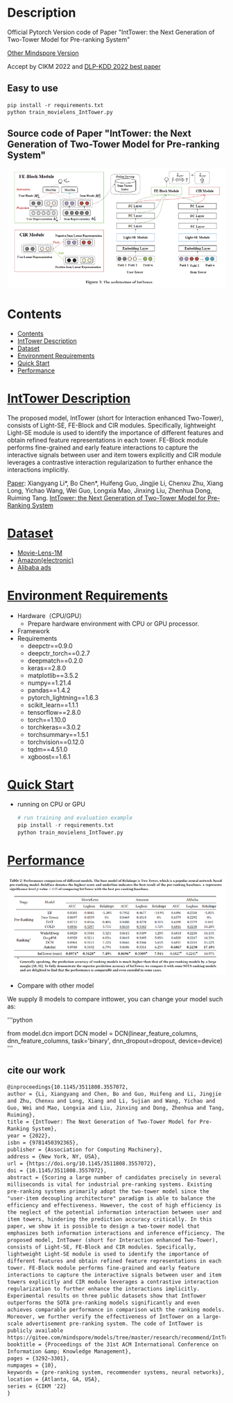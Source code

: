 # Description
Official Pytorch Version code of Paper "IntTower: the Next Generation of  Two-Tower Model for Pre-ranking System"

[Other Mindspore Version](https://gitee.com/mindspore/models/tree/master/research/recommend/IntTower)

Accept by CIKM 2022 and [DLP-KDD 2022 best paper](https://dlp-kdd2022.github.io/)
## Easy to use
``` shell
pip install -r requirements.txt
python train_movielens_IntTower.py 
```
## Source code of Paper "IntTower: the Next Generation of  Two-Tower Model for Pre-ranking System" 
![avatar](./figure/model.PNG)
# Contents
- [Contents](#contents)
- [IntTower Description](#IntTower-description)
- [Dataset](#dataset)
- [Environment Requirements](#environment-requirements)
- [Quick Start](#quick-start)
- [Performance](#performance)

# [IntTower Description](#contents)

The proposed model, IntTower (short for Interaction enhanced Two-Tower), consists of Light-SE, FE-Block and CIR modules. 
Specifically, lightweight Light-SE module is used to identify the importance of different features and obtain refined feature representations in each tower. FE-Block module performs fine-grained and early feature interactions to capture the interactive signals between user and item towers explicitly and CIR module leverages a contrastive interaction regularization to further enhance the interactions implicitly.

[Paper](https://dl.acm.org/doi/abs/10.1145/3459637.3481915): Xiangyang Li*, Bo Chen*, Huifeng Guo, Jingjie Li, Chenxu Zhu, Xiang Long, Yichao Wang, Wei Guo, Longxia Mao, Jinxing Liu, Zhenhua Dong, Ruiming Tang. [IntTower: the Next Generation of Two-Tower Model for
Pre-Ranking System](https://arxiv.org/abs/2210.09890)

# [Dataset](#contents)

- [Movie-Lens-1M](https://grouplens.org/datasets/movielens/1m/)
- [Amazon(electronic)](https://jmcauley.ucsd.edu/data/amazon/)
- [Alibaba ads](https://tianchi.aliyun.com/dataset/dataDetail?dataId=56)

# [Environment Requirements](#contents)

- Hardware（CPU/GPU）
    - Prepare hardware environment with CPU or GPU processor.
- Framework
- Requirements
  - deepctr==0.9.0
  - deepctr_torch==0.2.7
  - deepmatch==0.2.0
  - keras==2.8.0
  - matplotlib==3.5.2
  - numpy==1.21.4
  - pandas==1.4.2
  - pytorch_lightning==1.6.3
  - scikit_learn==1.1.1
  - tensorflow==2.8.0
  - torch==1.10.0
  - torchkeras==3.0.2
  - torchsummary==1.5.1
  - torchvision==0.12.0
  - tqdm==4.51.0
  - xgboost==1.6.1


# [Quick Start](#contents)


- running on CPU or GPU

  ```python
  # run training and evaluation example
  pip install -r requirements.txt
  python train_movielens_IntTower.py
  ```
 # [Performance](#contents)
 ![avatar](./figure/performance.PNG)


- Compare with other model 

We supply 8 models to compare inttower, you can change your model such as:

'''python

from model.dcn import DCN
model = DCN(linear_feature_columns, dnn_feature_columns, task='binary', dnn_dropout=dropout,
                    device=device)
'''

## cite our work
```
@inproceedings{10.1145/3511808.3557072,
author = {Li, Xiangyang and Chen, Bo and Guo, Huifeng and Li, Jingjie and Zhu, Chenxu and Long, Xiang and Li, Sujian and Wang, Yichao and Guo, Wei and Mao, Longxia and Liu, Jinxing and Dong, Zhenhua and Tang, Ruiming},
title = {IntTower: The Next Generation of Two-Tower Model for Pre-Ranking System},
year = {2022},
isbn = {9781450392365},
publisher = {Association for Computing Machinery},
address = {New York, NY, USA},
url = {https://doi.org/10.1145/3511808.3557072},
doi = {10.1145/3511808.3557072},
abstract = {Scoring a large number of candidates precisely in several milliseconds is vital for industrial pre-ranking systems. Existing pre-ranking systems primarily adopt the two-tower model since the "user-item decoupling architecture" paradigm is able to balance the efficiency and effectiveness. However, the cost of high efficiency is the neglect of the potential information interaction between user and item towers, hindering the prediction accuracy critically. In this paper, we show it is possible to design a two-tower model that emphasizes both information interactions and inference efficiency. The proposed model, IntTower (short for Interaction enhanced Two-Tower), consists of Light-SE, FE-Block and CIR modules. Specifically, lightweight Light-SE module is used to identify the importance of different features and obtain refined feature representations in each tower. FE-Block module performs fine-grained and early feature interactions to capture the interactive signals between user and item towers explicitly and CIR module leverages a contrastive interaction regularization to further enhance the interactions implicitly. Experimental results on three public datasets show that IntTower outperforms the SOTA pre-ranking models significantly and even achieves comparable performance in comparison with the ranking models. Moreover, we further verify the effectiveness of IntTower on a large-scale advertisement pre-ranking system. The code of IntTower is publicly available https://gitee.com/mindspore/models/tree/master/research/recommend/IntTower.},
booktitle = {Proceedings of the 31st ACM International Conference on Information &amp; Knowledge Management},
pages = {3292–3301},
numpages = {10},
keywords = {pre-ranking system, recommender systems, neural networks},
location = {Atlanta, GA, USA},
series = {CIKM '22}
}
```

